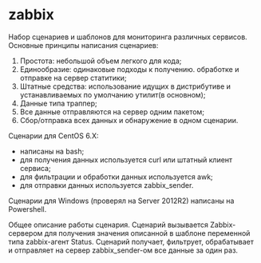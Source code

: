 # zabbix
Набор сценариев и шаблонов для мониторинга различных сервисов. Основные принципы написания сценариев:
1. Простота: небольшой объем легкого для кода;
2. Единообразие: одинаковые подходы к получению. обработке и отправке на сервер статитики;
3. Штатные средства: использование идущих в дистрибутиве и устанавливаемых по умолчанию утилит(в основном);
4. Данные типа траппер;
5. Все данные отправляются на сервер одним пакетом;
6. Сбор/отправка всех данных и обнаружение в одном сценарии.

Сценарии для CentOS 6.X:
- написаны на bash;
- для получения данных используется curl или штатный клиент сервиса;
- для фильтрации и обработки данных используется awk;
- для отправки данных используется zabbix_sender.

Сценарии для Windows (проверял на Server 2012R2) написаны на Powershell.

Общее описание работы сценария.
Сценарий вызывается Zabbix-сервером для получения значения описанной в шаблоне переменной типа zabbix-агент Status.
Сценарий получает, фильтрует, обрабатывает и отправляет на сервер zabbix_sender-ом все данные за один раз.

